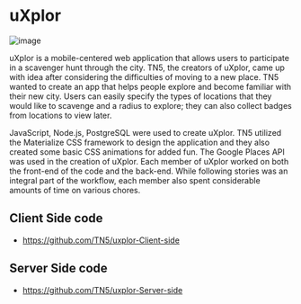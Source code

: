 # uXplor

![image](https://cloud.githubusercontent.com/assets/20359955/24685333/1ebe480a-196a-11e7-95fe-5e7fa72e45b1.png)

uXplor is a mobile-centered web application that allows users to participate in a scavenger hunt through the city. TN5, the creators of uXplor, came up with idea after considering the difficulties of moving to a new place. TN5 wanted to create an app that helps people explore and become familiar with their new city. Users can easily specify the types of locations that they would like to scavenge and a radius to explore; they can also collect badges from locations to view later.

JavaScript, Node.js, PostgreSQL were used to create uXplor. TN5 utilized the Materialize CSS framework to design the application and they also created some basic CSS animations for added fun. The Google Places API was used in the creation of uXplor. Each member of uXplor worked on both the front-end of the code and the back-end. While following stories was an integral part of the workflow, each member also spent considerable amounts of time on various chores.

## Client Side code
* https://github.com/TN5/uxplor-Client-side
## Server Side code
* https://github.com/TN5/uxplor-Server-side
